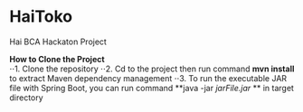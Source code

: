 # HaiToko
Hai BCA Hackaton Project

**How to Clone the Project**<br/> 
⋅⋅1. Clone the repository
⋅⋅2. Cd to the project then run command **mvn install** to extract Maven dependency management
⋅⋅3. To run the executable JAR file with Spring Boot, you can run command **java -jar *jarFile.jar* ** in target directory
